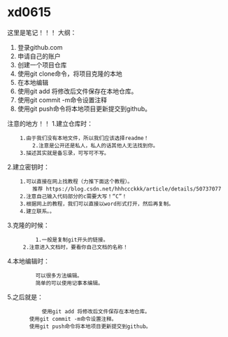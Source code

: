 

# xd0615

这里是笔记！！！
大纲：
1. 登录github.com
2. 申请自己的账户
3. 创建一个项目仓库
4. 使用git clone命令，将项目克隆的本地
5. 在本地编辑
6. 使用git add 将修改后文件保存在本地仓库。
7. 使用git commit -m命令设置注释
8. 使用git push命令将本地项目更新提交到github。

注意的地方！！
  1.建立仓库时：  
           
	    1.由于我们没有本地文件，所以我们应该选择readme！  
            2.注意是公开还是私人，私人的话其他人无法找到你。  
	    3.描述其实就是备忘录，可写可不写。
  2.建立密钥时：    
              
	    1.可以直接在网上找教程（力推下面这个教程）。
            推荐 https://blog.csdn.net/hhhccckkk/article/details/50737077  
	    2.注意自己输入代码部分的c需要大写！“C”！  
	    3.根据网上的教程，我们可以直接以word形式打开，然后再复制。  
	    4.建立联系。。
  3.克隆的时候：
    
             1.一般是复制git开头的链接。   
	     2.注意进入文档时，要看你自己文档的名称！ 
	     
  4.本地编辑时：
    
             可以很多方法编辑。  
             简单的可以使用记事本编辑。  
	    
  5.之后就是：  
    
               使用git add 将修改后文件保存在本地仓库。  
	       使用git commit -m命令设置注释。  
	       使用git push命令将本地项目更新提交到github。


